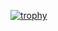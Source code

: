 [![trophy](https://github-profile-trophy.vercel.app/?username=xiaoyekanren&theme=onedark)](https://github.com/ryo-ma/github-profile-trophy)
